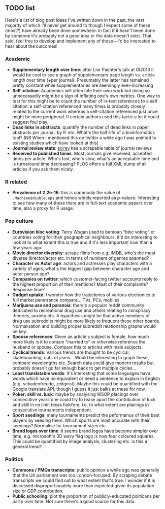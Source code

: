 ## TODO list

Here's a list of blog post ideas I've written down in the past, 
the vast majority of which I'll never get around to though I expect 
some of these (most?) have already been done somewhere. In fact
if it hasn't been done by someone it's probably not a good idea or the data 
doesn't exist. That said, feel free to develop and implement any
of these—I'd be interested to hear about the outcomes!

### Academic

* **Supplementary length over time**: after Lior Pachter's talk at GI2013 it would be cool to see a graph of
supplementary page length vs. article length over time (+per journal). Presumably the latter has remained
pretty constant while supplementaries are seemingly ever-increasing 
* **Self-citation**: Academics will often cite their own work but doing so unnecessarily might be a sign of 
inflating one's own metrics. One way to test for this might be to count the number of in-text references
to a self citation: a self-citation referenced many times is probably closely related to the current work whereas 
a self-citation referenced just once might be more peripheral. If certain authors used this tactic a lot it 
could suggest foul play.
* **Dead links in abstracts**: quantify the number of dead links in paper abstracts per journal, by IF etc. What's the
half-life of a bioinformatics tool? (NB When I mentioned this on twitter a while ago I was pointed to existing studies which
have looked at this)
* **Journal review stats**: [scirev](https://scirev.sc/reviews/) has a scrapable table of journal reviews
* **Received to published times**: Most journals give received, accepted times per article. Who's fast, who's slow, what's
an acceptable time and is turnaround time decreasing? PLOS offers a full XML dump of all articles if you ask them nicely.

### R related

* **Prevalence of 2.2e-16**: this is commonly the value of `.Machine$double.eps` and hence widely reported as 
*p*-values. Interesting to see how many of these there are in full-text academic papers over time, also a 
proxy for R usage.


### Pop culture

* **Eurovision bloc voting**: Terry Wogan used to bemoan "bloc voting" or countries voting for their geographical
neighbours, it'd be interesting to look at to what extent this is true and if it's less important now than a few years ago.
* **Movie director diversity**: scrape films from e.g. IMDB, who's the most diverse director/actor etc. in terms of numbers
of genres spanned?
* **Character vs Actor age**: actors and actresses play characters with a variety of ages, what's the biggest gap between
character age and actor person age?
* **Companies on twitter**: which customer-facing twitter accounts reply to the highest proportion of their mentions? Most 
of their complaints? Response time?
* **Gadget uptake**: I wonder how the trajectories of various electronics to full market penetrance compare... TVs, PCs, mobiles
* **Marijuana use and paranoia**: there's a popular reddit community dedicated to recreational drug use and others relating to 
conspiracy theories, anxiety etc. A hypothesis might be that active members of drug use subreddits might be more likely to 
frequent these other boards. Normalisation and building proper subreddit relationship graphs would be key.
* **Spouse references**: Given an article's subject is female, how much more likely is it to contain "married to"  or 
otherwise reference the husband or spouse. Compare this to articles with male subjects.
* **Cyclical trends**: Various trends are thought to be cyclical: skateboarding, cuts of jeans... Would be interesting
to graph these, compare wavelengths etc. Search data could give modern results but probably doesn't go far enough back
to get multiple cycles...
* **Least translatable words**: It's interesting that some languages have words which have no equivalent or need a 
sentence to explain in English (e.g. schadenfreude, zeitgeist). Maybe this could be quantified with the Google translate API, 
though I guess it just balks at these for now.
* **Poker: skill vs. luck**: maybe by analysing WSOP placings over consecutive years one could try to tease apart the contribution of luck and skill in no limit texas hold'em, i.e. to what extent are placings in consecutive tournaments independent.
* **Sport seedings**: many tournaments predict the peformance of their best players by seeding them. Which sports are most accurate with their seedings? Normalise for tournament sizes etc.
* **Brand logos over time**: it seems brand logos have become simpler over time, e.g. microsoft's 3D wavy flag logo is now four coloured squares. This could be quantified by image analysis, clustering etc. is this a general trend? 

### Politics

* **Commons / PMQs transcripts**:  public opinion a while ago was generally that the UK parliament was too London-focused. By
scraping debate transcripts we could find out to what extent that's true. I wonder if it is discussed disproportionately more than expected given its population size or GDP contribution.
* **Public schooling**: plot the proportion of publicly-educated politicans per party over time. Not sure there's a good 
source for this data.
